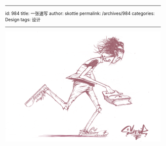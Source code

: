 
---
id: 984
title: 一张速写
author: skottie
permalink: /archives/984
categories: Design
tags: 设计

---

![01](/wp-content/uploads/2019/02/IMG_0005.png)
<!-- more --> 
